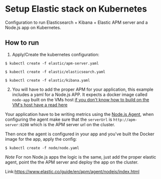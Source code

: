 # Setup Elastic stack on Kubernetes

Configuration to run Elasticsearch + Kibana + Elastic APM server and a Node.js app on Kubernetes.


## How to run

1. Apply/Create the kubernetes configuration:
```
$ kubectl create -f elastic/apm-server.yaml
```
```
$ kubectl create -f elastic/elasticsearch.yaml
```
```
$ kubectl create -f elastic/kibana.yaml
```

2. You will have to add the proper APM for your application, this example includes a yaml for a Node.js APP.
It expects a docker image called `node-app` built on the VMs host [if you don't know how to build on the VM's host have a read here](https://medium.com/@brianbmathews/getting-started-with-minikube-docker-container-images-for-testing-kubernetes-locally-on-mac-e39adb60bd41)

Your application have to be writing metrics using the [Node.js Agent](https://www.elastic.co/guide/en/apm/agent/nodejs/index.html), when configuring the agent make sure that the `serverUrl` is `http://apm-server:8200` which is the APM server url on the cluster.

Then once the agent is configured in your app and you've built the Docker image for the app, apply the config:

```
$ kubectl create -f node/node.yaml
```

*Note* For non Node.js apps the logic is the same, just add the proper elastic agent, point the the APM server and deploy the app on the cluster.

Link:https://www.elastic.co/guide/en/apm/agent/nodejs/index.html
